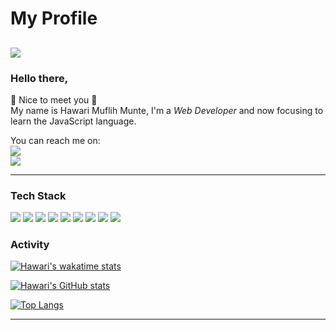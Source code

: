 # My Profile

<a><img src="https://3.bp.blogspot.com/-C0Vqff9M5kg/VrARw5HUSlI/AAAAAAAAXUE/tPpCuxIeneo/s1600/Omake%2BGif%2BAnime%2B-%2BKoyomimonogatari%2B-%2BEpisode%2B4%2B-%2BSenjougahara%2BYoga.gif" /></a>
---

### Hello there, <br/>

👋 Nice to meet you 👋<br/>
My name is Hawari Muflih Munte, I'm a *Web Developer* and now focusing to learn the JavaScript language.<br/>

You can reach me on:<br/>
<img src="https://img.shields.io/badge/WhatsApp-081265942424-white?logo=whatsapp&style=social" /> <br/>
<img src="https://img.shields.io/badge/Instagram-procodeline.way-white?logo=instagram&style=social"/> <br/>

---

### Tech Stack

<a><img src="https://img.shields.io/badge/HTML-black?style=for-the-badge&logo=html5"/></a>
<a><img src="https://img.shields.io/badge/CSS-black?style=for-the-badge&logo=css3"/></a>
<a><img src="https://img.shields.io/badge/JavaScript-black?style=for-the-badge&logo=javascript"/></a>
<a><img src="https://img.shields.io/badge/ReactJS-black?style=for-the-badge&logo=react"/></a>
<a><img src="https://img.shields.io/badge/UIKit-black?style=for-the-badge&logo=uikit"/></a>
<a><img src="https://img.shields.io/badge/Bootstrap-black?style=for-the-badge&logo=bootstrap"/></a>
<a><img src="https://img.shields.io/badge/NodeJS-black?style=for-the-badge&logo=nodedotjs"/></a>
<a><img src="https://img.shields.io/badge/PHP-black?style=for-the-badge&logo=php"/></a>
<a><img src="https://img.shields.io/badge/MySQL-black?style=for-the-badge&logo=mysql"/></a>

### Activity

[![Hawari's wakatime stats](https://github-readme-stats.vercel.app/api/wakatime?username=hawariMuflihMunte&theme=tokyonight&include_all_commits=true&border_radius=0&hide_border=true)](https://github.com/anuraghazra/github-readme-stats)

[![Hawari's GitHub stats](https://github-readme-stats.vercel.app/api?username=hawariMuflihMunte&theme=tokyonight&count_private=true&include_all_commits=true&show_icons=true&border_radius=0&hide_border=true)]()

[![Top Langs](https://github-readme-stats.vercel.app/api/top-langs/?username=hawariMuflihMunte&layout=compact&theme=tokyonight&border_radius=0&hide_border=true)]()

---

